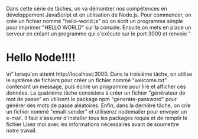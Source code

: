 Dans cette série de tâches, on va démontrer nos compétences en développement JavaScript et en utilisation de Node.js. Pour commencer, on crée un fichier nommé "hello-world.js" où on écrit un programme simple pour imprimer "HELLO WORLD" sur la console. Ensuite,on mets en place un serveur en créant un programme qui s'exécute sur le port 3000 et renvoie "<h1>Hello Node!!!!</h1>\n" lorsqu'on atteint http://localhost:3000. Dans la troisième tâche, on utilise le système de fichiers pour créer un fichier nommé "welcome.txt" contenant un message, puis écrire un programme pour lire et afficher ces données. La quatrième tâche consistera à créer un fichier "générateur de mot de passe" en utilisant le package npm "generate-password" pour générer des mots de passe aléatoires. Enfin, dans la dernière tâche, on crie un fichier nommé "email-sender" et utiliserez nodemailer pour envoyer un e-mail. il faut s'assurer  d'installer tous les packages requis et de remplir le fichier Lisez moi avec les informations nécessaires avant de soumettre notre travail. 
